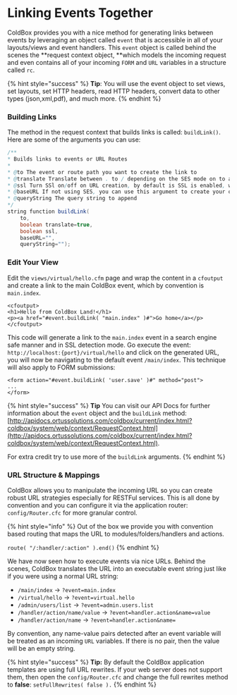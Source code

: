 # Linking Events Together

ColdBox provides you with a nice method for generating links between events by leveraging an object called `event` that is accessible in all of your layouts/views and event handlers. This `event` object is called behind the scenes the **request context object, **which models the incoming request and even contains all of your incoming `FORM` and `URL` variables in a structure called `rc`.

{% hint style="success" %}
**Tip**: You will use the event object to set views, set layouts, set HTTP headers, read HTTP headers, convert data to other types \(json,xml,pdf\), and much more.
{% endhint %}

### Building Links

The method in the request context that builds links is called: `buildLink()`.  Here are some of the arguments you can use:

```java
/**
* Builds links to events or URL Routes
*
* @to The event or route path you want to create the link to
* @translate Translate between . to / depending on the SES mode on to and queryString arguments. Defaults to true.
* @ssl Turn SSl on/off on URL creation, by default is SSL is enabled, we will use it.
* @baseURL If not using SES, you can use this argument to create your own base url apart from the default of index.cfm. Example: https://mysample.com/index.cfm
* @queryString The query string to append
*/
string function buildLink(
	to,
	boolean translate=true,
	boolean ssl,
	baseURL="",
	queryString="");
```

### Edit Your View

Edit the `views/virtual/hello.cfm` page and wrap the content in a `cfoutput` and create a link to the main ColdBox event, which by convention is `main.index`.

```text
<cfoutput>
<h1>Hello from ColdBox Land!</h1>
<p><a href="#event.buildLink( "main.index" )#">Go home</a></p>
</cfoutput>
```

This code will generate a link to the `main.index` event in a search engine safe manner and in SSL detection mode. Go execute the event: `http://localhost:{port}/virtual/hello` and click on the generated URL, you will now be navigating to the default event `/main/index`. This technique will also apply to FORM submissions:

```markup
<form action="#event.buildLink( 'user.save' )#" method="post">
...
</form>
```

{% hint style="success" %}
**Tip** You can visit our API Docs for further information about the `event` object and the `buildLink` method: [http://apidocs.ortussolutions.com/coldbox/current/index.html?coldbox/system/web/context/RequestContext.html](http://apidocs.ortussolutions.com/coldbox/current/index.html?coldbox/system/web/context/RequestContext.html). 

For extra credit try to use more of the `buildLink` arguments.
{% endhint %}

### URL Structure & Mappings

ColdBox allows you to manipulate the incoming URL so you can create robust URL strategies especially for RESTFul services. This is all done by convention and you can configure it via the application router: `config/Router.cfc` for more granular control.  

{% hint style="info" %}
 Out of the box we provide you with convention based routing that maps the URL to modules/folders/handlers and actions.

`route( "/:handler/:action" ).end()`
{% endhint %}

We have now seen how to execute events via nice URLs. Behind the scenes, ColdBox translates the URL into an executable event string just like if you were using a normal URL string:

* `/main/index` -&gt; `?event=main.index`
* `/virtual/hello` -&gt; `?event=virtual.hello`
* `/admin/users/list` -&gt; `?event=admin.users.list`
* `/handler/action/name/value` -&gt; `?event=handler.action&name=value`
* `/handler/action/name` -&gt; `?event=handler.action&name=`

By convention, any name-value pairs detected after an event variable will be treated as an incoming `URL` variables. If there is no pair, then the value will be an empty string.

{% hint style="success" %}
**Tip:** By default the ColdBox application templates are using full URL rewrites. If your web server does not support them, then open the `config/Router.cfc` and change the full rewrites method to **false**: `setFullRewrites( false ).`
{% endhint %}

